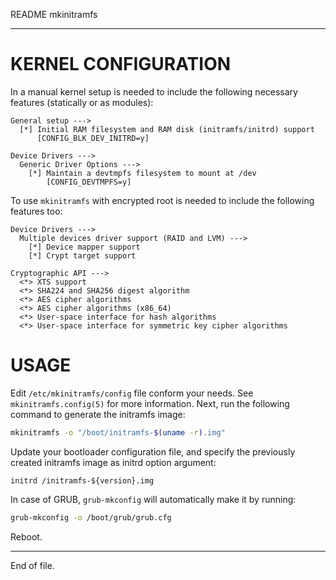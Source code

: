 README mkinitramfs

---


KERNEL CONFIGURATION
====================

In a manual kernel setup is needed to include the following necessary features
(statically or as modules):

```
General setup --->
  [*] Initial RAM filesystem and RAM disk (initramfs/initrd) support
      [CONFIG_BLK_DEV_INITRD=y]

Device Drivers --->
  Generic Driver Options --->
    [*] Maintain a devtmpfs filesystem to mount at /dev
        [CONFIG_DEVTMPFS=y]
```

To use `mkinitramfs` with encrypted root is needed to include the following
features too:

```
Device Drivers --->
  Multiple devices driver support (RAID and LVM) --->
    [*] Device mapper support
    [*] Crypt target support

Cryptographic API --->
  <*> XTS support
  <*> SHA224 and SHA256 digest algorithm
  <*> AES cipher algorithms
  <*> AES cipher algorithms (x86_64)
  <*> User-space interface for hash algorithms
  <*> User-space interface for symmetric key cipher algorithms
```


USAGE
=====

Edit `/etc/mkinitramfs/config` file conform your needs.  See
`mkinitramfs.config(5)` for more information.  Next, run the following command
to generate the initramfs image:

```sh
mkinitramfs -o "/boot/initramfs-$(uname -r).img"
```

Update your bootloader configuration file, and specify the previously created
initramfs image as initrd option argument:

```
initrd /initramfs-${version}.img
```

In case of GRUB, `grub-mkconfig` will automatically make it by running:

```sh
grub-mkconfig -o /boot/grub/grub.cfg
```

Reboot.


---

End of file.
